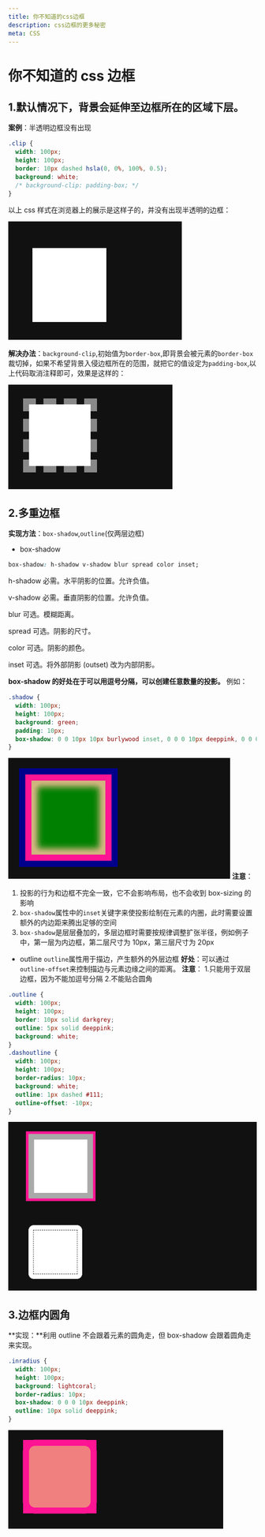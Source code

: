 ```yaml
---
title: 你不知道的css边框
description: css边框的更多秘密
meta: CSS
---
```


# 你不知道的 css 边框

## 1.默认情况下，背景会延伸至边框所在的区域下层。

**案例**：半透明边框没有出现

```css
.clip {
  width: 100px;
  height: 100px;
  border: 10px dashed hsla(0, 0%, 100%, 0.5);
  background: white;
  /* background-clip: padding-box; */
}
```

以上 css 样式在浏览器上的展示是这样子的，并没有出现半透明的边框：

![半透明未出现](../../assets/images/md/border-not-show.png)

**解决办法**：`background-clip`,初始值为`border-box`,即背景会被元素的`border-box`裁切掉，如果不希望背景入侵边框所在的范围，就把它的值设定为`padding-box`,以上代码取消注释即可，效果是这样的：

![半透明边框出现](../../assets/images/md/border-show.png)

## 2.多重边框

**实现方法**：`box-shadow`,`outline`(仅两层边框)

- box-shadow

```css
box-shadow: h-shadow v-shadow blur spread color inset;
```

h-shadow 必需。水平阴影的位置。允许负值。

v-shadow 必需。垂直阴影的位置。允许负值。

blur 可选。模糊距离。

spread 可选。阴影的尺寸。

color 可选。阴影的颜色。

inset 可选。将外部阴影 (outset) 改为内部阴影。

**box-shadow 的好处在于可以用逗号分隔，可以创建任意数量的投影。**
例如：

```css
.shadow {
  width: 100px;
  height: 100px;
  background: green;
  padding: 10px;
  box-shadow: 0 0 10px 10px burlywood inset, 0 0 0 10px deeppink, 0 0 0 20px darkblue;
}
```

![多重边框](../../assets/images/md/multi-border.png)
**注意**：

1. 投影的行为和边框不完全一致，它不会影响布局，也不会收到 box-sizing 的影响
2. `box-shadow`属性中的`inset`关键字来使投影绘制在元素的内圈，此时需要设置额外的内边距来腾出足够的空间
3. `box-shadow`是层层叠加的，多层边框时需要按规律调整扩张半径，例如例子中，第一层为内边框，第二层尺寸为 10px，第三层尺寸为 20px

- outline
  `outline`属性用于描边，产生额外的外层边框
  **好处**：可以通过`outline-offset`来控制描边与元素边缘之间的距离。
  **注意**： 1.只能用于双层边框，因为不能加逗号分隔 2.不能贴合圆角

```css
.outline {
  width: 100px;
  height: 100px;
  border: 10px solid darkgrey;
  outline: 5px solid deeppink;
  background: white;
}
.dashoutline {
  width: 100px;
  height: 100px;
  border-radius: 10px;
  background: white;
  outline: 1px dashed #111;
  outline-offset: -10px;
}
```

![outline实现双边框和缝线效果](../../assets/images/md/outline-border.png)

## 3.边框内圆角

**实现：**利用 outline 不会跟着元素的圆角走，但 box-shadow 会跟着圆角走来实现。

```css
.inradius {
  width: 100px;
  height: 100px;
  background: lightcoral;
  border-radius: 10px;
  box-shadow: 0 0 0 10px deeppink;
  outline: 10px solid deeppink;
}
```

![边框内圆角](../../assets/images/md/border-in-radius.png)
